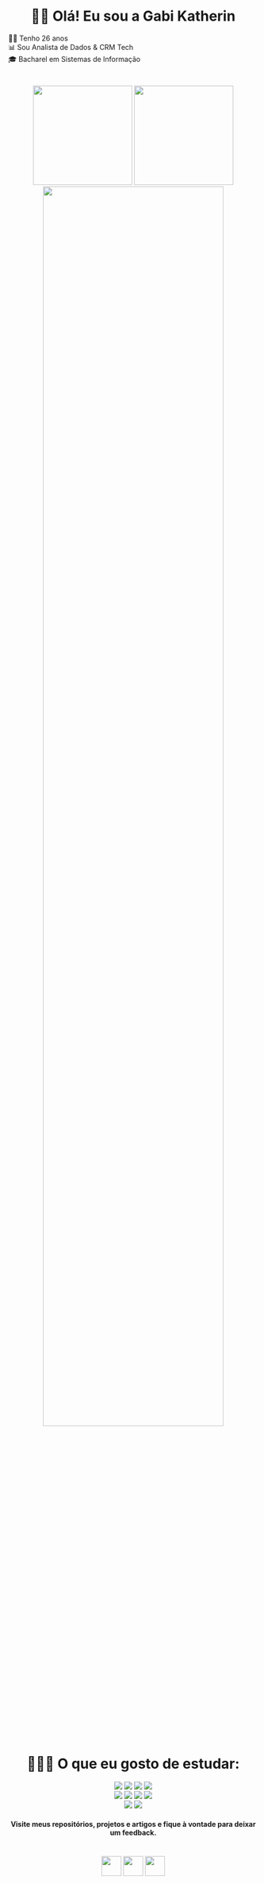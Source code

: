 <div align="center">
  <h1>👩🏽 Olá! Eu sou a Gabi Katherin</h1>
  <div align="left">
    ✌🏽 Tenho 26 anos<br>
    📊 Sou Analista de Dados & CRM Tech<br>
    🎓 Bacharel em Sistemas de Informação<br>
  </div>
</div>

<div align="center">
  <h1></h1>
  <!-- GitHub stats: https://github.com/anuraghazra/github-readme-stats -->
  <img height="200em" src="https://github-readme-stats.vercel.app/api?username=gabiikatherin&show_icons=true&count_private=true&hide_border=true&bg_color=141321&title_color=FB418D&text_color=78B1B1&icon_color=78B1B1">
  <img height="200em" src="https://github-readme-stats.vercel.app/api/top-langs/?username=GabiiKatherin&layout=compact&show_icons=true&count_private=true&hide_border=true&bg_color=141321&title_color=FB418D&text_color=78B1B1&icon_color=78B1B1">
  <img width="85%" height="80%" src="https://github-readme-activity-graph.vercel.app/graph?username=gabiikatherin&bg_color=141321&color=fb418d&line=9e4c98&point=6f2f4a&area=true&hide_border=true">
</div>

<div align="center">
   <h1> 👩🏽‍💻 O que eu gosto de estudar:<br></h1>
    <div align="center">
       <!-- Badges from https://github.com/Ileriayo/markdown-badges -->
          <img src="https://img.shields.io/badge/html5-%23E34F26.svg?style=for-the-badge&logo=html5&logoColor=white">
          <img src="https://img.shields.io/badge/css3-%231572B6.svg?style=for-the-badge&logo=css3&logoColor=white">
          <img src="https://img.shields.io/badge/javascript-%23323330.svg?style=for-the-badge&logo=javascript&logoColor=%23F7DF1E">
          <img src="https://img.shields.io/badge/figma-%23F24E1E.svg?style=for-the-badge&logo=figma&logoColor=white"><br>     
          <img src="https://img.shields.io/badge/python-3670A0?style=for-the-badge&logo=python&logoColor=ffdd54">
          <img src="https://img.shields.io/badge/Microsoft%20SQL%20Server-CC2927?style=for-the-badge&logo=microsoft%20sql%20server&logoColor=white">
          <img src="https://img.shields.io/badge/postgres-%23316192.svg?style=for-the-badge&logo=postgresql&logoColor=white">
          <img src="https://img.shields.io/badge/sqlite-%2307405e.svg?style=for-the-badge&logo=sqlite&logoColor=white"><br>   
         <img src="https://img.shields.io/badge/java-%23ED8B00.svg?style=for-the-badge&logo=openjdk&logoColor=white">
         <img src="https://img.shields.io/badge/c-%2300599C.svg?style=for-the-badge&logo=c&logoColor=white">
    <h4>Visite meus repositórios, projetos e artigos e fique à vontade para deixar um feedback.</h4>
</div>
<h1></h1>

<div align="center">
   <a href="https://www.linkedin.com/in/gabriellikatherin" target="_blank">
    <img src="https://t.ctcdn.com.br/IwwDh-BajTE4ZwE4zuIcvz9Q2ZY=/i490027.jpeg" width="40px" height="40px"></a>
  <a href="https://static-00.iconduck.com/assets.00/medium-icon-256x256-9nhqegcz.png" target="_blank">
    <img src="https://cdn.pixabay.com/photo/2021/06/15/12/14/instagram-6338393_1280.png" width="40px" height="40px"></a>
  <a href="https://medium.com/@katheringabrielli"  target="_blank">
    <img src="https://static-00.iconduck.com/assets.00/medium-icon-256x256-07jfepkk.png" height="40px"></a>
</div>

